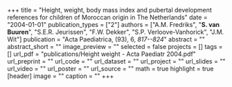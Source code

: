 +++
title = "Height, weight, body mass index and pubertal development references for children of Moroccan origin in The Netherlands"
date = "2004-01-01"
publication_types = ["2"]
authors = ["A.M. Fredriks", "**S. van Buuren**", "S.E.R. Jeurissen", "F.W. Dekker", "S.P. Verloove-Vanhorick", "J.M. Wit"]
publication = "Acta Paediatrica, (93), 6, _817--824_"
abstract = ""
abstract_short = ""
image_preview = ""
selected = false
projects = []
tags = []
url_pdf = "publications/Height weight - Acta Paediatr 2004.pdf"
url_preprint = ""
url_code = ""
url_dataset = ""
url_project = ""
url_slides = ""
url_video = ""
url_poster = ""
url_source = ""
math = true
highlight = true
[header]
image = ""
caption = ""
+++

